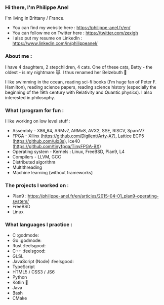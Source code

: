 ### Hi there, I'm Philippe Anel

I'm living in Brittany / France.

* You can find my website here : https://philippe-anel.fr/en/
* You can follow me on Twitter here : https://twitter.com/zexigh
* I also put my resume on LinkedIn : https://www.linkedin.com/in/philippeanel/

### About me :

I have 4 daughters, 2 stepchildren, 4 cats. One of these cats, Betty - the oldest - is my nightmare :scream_cat:. I thus renamed her Belzebuth :speak_no_evil:

I like swimming in the ocean, reading sci-fi books (I'm huge fan of Peter F. Hamilton), reading science papers, reading science history (especially the beginning of the 19th century with Relativity and Quantic physics). I also interested in philosophy.

### What I program for fun :

I like working on low level stuff :

- Assembly - X86_64, ARMv7, ARMv8, AVX2, SSE, RISCV, SparcV7
- FPGA - Xilinx (https://github.com/Digilent/Arty-A7), Lattice ECP5 (https://github.com/ulx3s), Ice40 (https://github.com/tinyfpga/TinyFPGA-BX)
- Operating system - Kernels : Linux, FreeBSD, Plan9, L4
- Compilers - LLVM, GCC
- Distributed algorithm
- Multithreading
- Machine learning (without frameworks)

### The projects I worked on :

- Plan9 : https://philippe-anel.fr/en/articles/2015-04-01_plan9-operating-system/
- FreeBSD
- Linux

### What languages I practice :

- C :godmode:
- Go :godmode:
- Rust :feelsgood:
- C++ :feelsgood:
- GLSL
- JavaScript (Node) :feelsgood:
- TypeScript
- HTML5 / CSS3 / JS6
- Python
- Kotlin :beginner:
- Java
- Bash
- CMake
